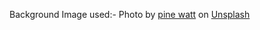 Background Image used:-
Photo by <a href="https://unsplash.com/@pinewatt?utm_content=creditCopyText&utm_medium=referral&utm_source=unsplash">pine  watt</a> on <a href="https://unsplash.com/photos/aerial-shot-of-forest-2Hzmz15wGik?utm_content=creditCopyText&utm_medium=referral&utm_source=unsplash">Unsplash</a>




  